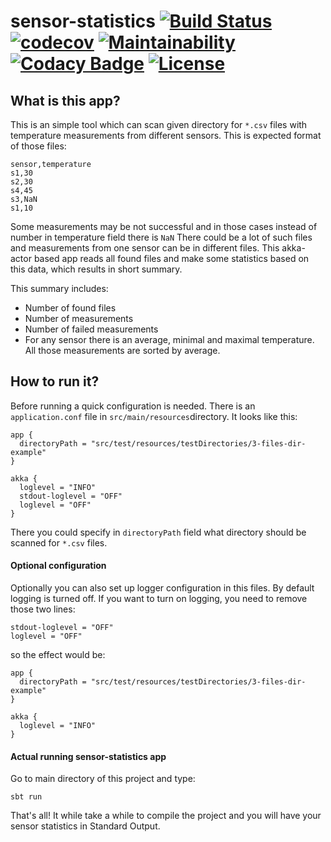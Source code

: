 # sensor-statistics [![Build Status](https://travis-ci.com/Hotrook/sensor-statistics.svg?branch=master)](https://travis-ci.com/Hotrook/sensor-statistics) [![codecov](https://codecov.io/gh/Hotrook/sensor-statistics/branch/master/graph/badge.svg)](https://codecov.io/gh/Hotrook/sensor-statistics) [![Maintainability](https://api.codeclimate.com/v1/badges/d271d121a131822dcbfa/maintainability)](https://codeclimate.com/github/Hotrook/sensor-statistics/maintainability) [![Codacy Badge](https://api.codacy.com/project/badge/Grade/0b43ef39bcee4d78a358d794c551d5f1)](https://app.codacy.com/app/Hotrook/sensor-statistics?utm_source=github.com&utm_medium=referral&utm_content=Hotrook/sensor-statistics&utm_campaign=Badge_Grade_Dashboard) [![License](https://img.shields.io/badge/License-Apache%202.0-blue.svg)](https://opensource.org/licenses/Apache-2.0) 

## What is this app? 

This is an simple tool which can scan given directory for `*.csv` files with temperature measurements from different sensors.
This is expected format of those files: 
```csv
sensor,temperature
s1,30
s2,30
s4,45
s3,NaN
s1,10
```
Some measurements may be not successful and in those cases instead of number in temperature field there is `NaN`
There could be a lot of such files and measurements from one sensor can be in different files. 
This akka-actor based app reads all found files and make some statistics based on this data, which results in short summary.

This summary includes:
* Number of found files
* Number of measurements
* Number of failed measurements
* For any sensor there is an average, minimal and maximal temperature. All those measurements are sorted by average.

## How to run it? 

Before running a quick configuration is needed. There is an `application.conf` file in `src/main/resources`directory.
It looks like this:
```
app {
  directoryPath = "src/test/resources/testDirectories/3-files-dir-example"
}

akka {
  loglevel = "INFO"
  stdout-loglevel = "OFF"
  loglevel = "OFF"
}
```
There you could specify in `directoryPath` field what directory should be scanned for `*.csv` files.

#### Optional configuration 
Optionally you can also set up logger configuration in this files. By default logging is turned off. 
If you want to turn on logging, you need to remove those two lines:
```
stdout-loglevel = "OFF"
loglevel = "OFF"
```
so the effect would be: 
```
app {
  directoryPath = "src/test/resources/testDirectories/3-files-dir-example"
}

akka {
  loglevel = "INFO"
}
```

#### Actual running sensor-statistics app

Go to main directory of this project and type:
```
sbt run
```
That's all! It while take a while to compile the project and you will have your sensor statistics in Standard Output.